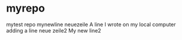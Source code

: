 # myrepo
mytest repo
mynewline
neuezeile
A line I wrote on my local computer
adding a line
neue zeile2
My new line2
